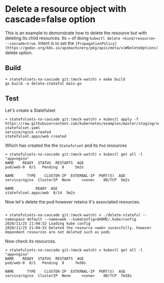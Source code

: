 # Delete a resource object with cascade=false option

This is an example to demonstrate how to delete the resource but with deleting its child resources.
Its ~ of doing `kubectl delete <kind/resource> --cascade=true`.
Intent is to set the `[PropagationPolicy](https://godoc.org/k8s.io/apimachinery/pkg/apis/meta/v1#DeleteOptions)` delete option.

## Build
```
➜ statefulsets-no-cascade git:(mock-watch) ✗ make build    
go build -o delete-stateful main.go
```

## Test

Let's create a Statefulset

```
➜ statefulsets-no-cascade git:(mock-watch) ✗ kubectl apply -f https://raw.githubusercontent.com/kubernetes/examples/master/staging/volumes/vsphere/simple-statefulset.yaml
service/nginx created
statefulset.apps/web created
```
Which has created the the `Statefulset` and its `Pod` resources

```
➜ statefulsets-no-cascade git:(mock-watch) ✗ kubectl get all -l "app=nginx"         
NAME    READY  STATUS  RESTARTS  AGE
pod/web-0  0/1   Pending  0     5m2s

NAME      TYPE    CLUSTER-IP  EXTERNAL-IP  PORT(S)  AGE
service/nginx  ClusterIP  None     <none>    80/TCP  5m2s

NAME          READY  AGE
statefulset.apps/web  0/14  5m2s
```


Now let's delete the pod however retains it's associated resources.
```

➜ statefulsets-no-cascade git:(mock-watch) ✗ ./delete-stateful --namespace default --name=web --kubeConfig=$HOME/.kube/config
2020/11/25 21:04:53 Loading kube config
2020/11/25 21:04:53 Deleted the resource <web> sucessfully, however dependent resources are not deleted such as pods
```

Now check its resources.
```
➜ statefulsets-no-cascade git:(mock-watch) ✗ kubectl get all -l "app=nginx"                          
NAME    READY  STATUS  RESTARTS  AGE
pod/web-0  0/1   Pending  0     7m38s

NAME      TYPE    CLUSTER-IP  EXTERNAL-IP  PORT(S)  AGE
service/nginx  ClusterIP  None     <none>    80/TCP  7m38s
```